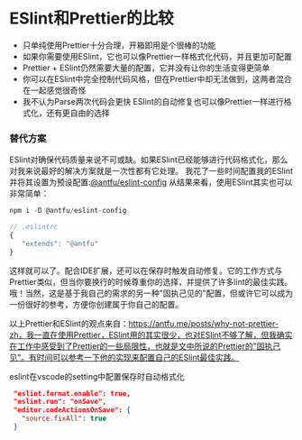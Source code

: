 # ESlint和Prettier的比较

 - 只单纯使用Prettier十分合理，开箱即用是个很棒的功能
 - 如果你需要使用ESlint，它也可以像Prettier一样格式化代码，并且更加可配置
 - Prettier + ESlint仍然需要大量的配置，它并没有让你的生活变得更简单
 - 你可以在ESlint中完全控制代码风格，但在Prettier中却无法做到，这两者混合在一起感觉很奇怪
 - 我不认为Parse两次代码会更快
 ESlint的自动修复也可以像Prettier一样进行格式化，还有更自由的选择

 ### 替代方案
 ESlint对确保代码质量来说不可或缺。如果ESlint已经能够进行代码格式化，那么对我来说最好的解决方案就是一次性都有它处理。
 我花了一些时间配置我的ESlint并将其设置为预设配置:[@antfu/eslint-config](https://github.com/antfu/eslint-config)
 从结果来看，使用ESlint其实也可以非常简单：
 ```js
 npm i -D @antfu/eslint-config
 ```

 ```js
 // .eslintrc
 {
    "extends": "@antfu"
 }
 ```
 这样就可以了。配合IDE扩展，还可以在保存时触发自动修复。它的工作方式与Prettier类似，但当你要换行的时候尊重你的选择，并提供了许多lint的最佳实践。哦！当然，这是基于我自己的需求的另一种"固执己见的"配置，但或许它可以成为一份很好的参考，方便你创建属于你自己的配置。

 以上Prettier和ESlint的观点来自：https://antfu.me/posts/why-not-prettier-zh，我一直在使用Prettier，ESlint用的其实很少，也对ESlint不够了解，但我确实在工作中感受到了Prettier的一些局限性，也就是文中所说的Prettier的"固执己见"。有时间可以参考一下他的实现来配置自己的ESlint最佳实践。

eslint在vscode的setting中配置保存时自动格式化
 ```json
  "eslint.format.enable": true,
  "eslint.run": "onSave",
  "editor.codeActionsOnSave": {
    "source.fixAll": true
  }
 ```